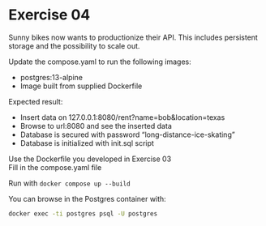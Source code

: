 # Exercise 04

Sunny bikes now wants to productionize their API. 
This includes persistent storage and the possibility to scale out.

Update the compose.yaml to run the following images:
- postgres:13-alpine
- Image built from supplied Dockerfile

Expected result:
- Insert data on 127.0.0.1:8080/rent?name=bob&location=texas
- Browse to url:8080 and see the inserted data
- Database is secured with password “long-distance-ice-skating”
- Database is initialized with init.sql script


Use the Dockerfile you developed in Exercise 03</br>
Fill in the compose.yaml file

Run with `docker compose up --build`

You can browse in the Postgres container with:
```bash
docker exec -ti postgres psql -U postgres
```


